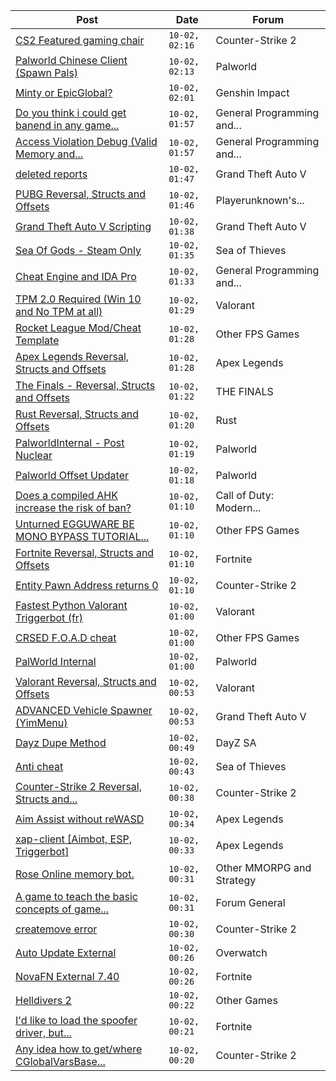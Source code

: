 |Post|Date|Forum|
|----|----|-----|
|[CS2 Featured gaming chair](https://www.unknowncheats.me/forum/counter-strike-2-a/622979-cs2-featured-gaming-chair.html)|`10-02, 02:16`|Counter-Strike 2|
|[Palworld Chinese Client (Spawn Pals)](https://www.unknowncheats.me/forum/palworld/622520-palworld-chinese-client-spawn-pals.html)|`10-02, 02:13`|Palworld|
|[Minty or EpicGlobal?](https://www.unknowncheats.me/forum/genshin-impact/622978-minty-epicglobal.html)|`10-02, 02:01`|Genshin Impact|
|[Do you think i could get banend in any game...](https://www.unknowncheats.me/forum/general-programming-and-reversing/622361-banend-game.html)|`10-02, 01:57`|General Programming and...|
|[Access Violation Debug (Valid Memory and...](https://www.unknowncheats.me/forum/general-programming-and-reversing/622977-access-violation-debug-valid-memory-valid-protection.html)|`10-02, 01:57`|General Programming and...|
|[deleted reports](https://www.unknowncheats.me/forum/grand-theft-auto-v/622862-deleted-reports.html)|`10-02, 01:47`|Grand Theft Auto V|
|[PUBG Reversal, Structs and Offsets](https://www.unknowncheats.me/forum/playerunknown-s-battlegrounds/214976-pubg-reversal-structs-offsets.html)|`10-02, 01:46`|Playerunknown's...|
|[Grand Theft Auto V Scripting](https://www.unknowncheats.me/forum/grand-theft-auto-v/144819-grand-theft-auto-scripting.html)|`10-02, 01:38`|Grand Theft Auto V|
|[Sea Of Gods - Steam Only](https://www.unknowncheats.me/forum/sea-of-thieves/614719-sea-gods-steam.html)|`10-02, 01:35`|Sea of Thieves|
|[Cheat Engine and IDA Pro](https://www.unknowncheats.me/forum/general-programming-and-reversing/622971-cheat-engine-ida-pro.html)|`10-02, 01:33`|General Programming and...|
|[TPM 2.0 Required (Win 10 and No TPM at all)](https://www.unknowncheats.me/forum/valorant/622561-tpm-2-0-required-win-10-tpm.html)|`10-02, 01:29`|Valorant|
|[Rocket League Mod/Cheat Template](https://www.unknowncheats.me/forum/other-fps-games/580873-rocket-league-mod-cheat-template.html)|`10-02, 01:28`|Other FPS Games|
|[Apex Legends Reversal, Structs and Offsets](https://www.unknowncheats.me/forum/apex-legends/319804-apex-legends-reversal-structs-offsets.html)|`10-02, 01:28`|Apex Legends|
|[The Finals - Reversal, Structs and Offsets](https://www.unknowncheats.me/forum/the-finals/516372-finals-reversal-structs-offsets.html)|`10-02, 01:22`|THE FINALS|
|[Rust Reversal, Structs and Offsets](https://www.unknowncheats.me/forum/rust/164256-rust-reversal-structs-offsets.html)|`10-02, 01:20`|Rust|
|[PalworldInternal - Post Nuclear](https://www.unknowncheats.me/forum/palworld/621709-palworldinternal-post-nuclear.html)|`10-02, 01:19`|Palworld|
|[Palworld Offset Updater](https://www.unknowncheats.me/forum/palworld/622948-palworld-offset-updater.html)|`10-02, 01:18`|Palworld|
|[Does a compiled AHK increase the risk of ban?](https://www.unknowncheats.me/forum/call-of-duty-modern-warfare-iii/622776-compiled-ahk-increase-risk-ban.html)|`10-02, 01:10`|Call of Duty: Modern...|
|[Unturned EGGUWARE BE MONO BYPASS TUTORIAL...](https://www.unknowncheats.me/forum/other-fps-games/622713-unturned-egguware-mono-bypass-tutorial-ubuntu.html)|`10-02, 01:10`|Other FPS Games|
|[Fortnite Reversal, Structs and Offsets](https://www.unknowncheats.me/forum/fortnite/235061-fortnite-reversal-structs-offsets.html)|`10-02, 01:10`|Fortnite|
|[Entity Pawn Address returns 0](https://www.unknowncheats.me/forum/counter-strike-2-a/622833-entity-pawn-address-returns-0-a.html)|`10-02, 01:10`|Counter-Strike 2|
|[Fastest Python Valorant Triggerbot (fr)](https://www.unknowncheats.me/forum/valorant/612762-fastest-python-valorant-triggerbot-fr.html)|`10-02, 01:00`|Valorant|
|[CRSED F.O.A.D cheat](https://www.unknowncheats.me/forum/other-fps-games/619494-crsed-cheat.html)|`10-02, 01:00`|Other FPS Games|
|[PalWorld Internal](https://www.unknowncheats.me/forum/palworld/620394-palworld-internal.html)|`10-02, 01:00`|Palworld|
|[Valorant Reversal, Structs and Offsets](https://www.unknowncheats.me/forum/valorant/385792-valorant-reversal-structs-offsets.html)|`10-02, 00:53`|Valorant|
|[ADVANCED Vehicle Spawner (YimMenu)](https://www.unknowncheats.me/forum/grand-theft-auto-v/622944-advanced-vehicle-spawner-yimmenu.html)|`10-02, 00:53`|Grand Theft Auto V|
|[Dayz Dupe Method](https://www.unknowncheats.me/forum/dayz-sa/621798-dayz-dupe-method.html)|`10-02, 00:49`|DayZ SA|
|[Anti cheat](https://www.unknowncheats.me/forum/sea-of-thieves/622960-anti-cheat.html)|`10-02, 00:43`|Sea of Thieves|
|[Counter-Strike 2 Reversal, Structs and...](https://www.unknowncheats.me/forum/counter-strike-2-a/576077-counter-strike-2-reversal-structs-offsets.html)|`10-02, 00:38`|Counter-Strike 2|
|[Aim Assist without reWASD](https://www.unknowncheats.me/forum/apex-legends/621322-aim-assist-rewasd.html)|`10-02, 00:34`|Apex Legends|
|[xap-client \[Aimbot, ESP, Triggerbot\]](https://www.unknowncheats.me/forum/apex-legends/606842-xap-client-aimbot-esp-triggerbot.html)|`10-02, 00:33`|Apex Legends|
|[Rose Online memory bot.](https://www.unknowncheats.me/forum/other-mmorpg-and-strategy/595390-rose-online-memory-bot.html)|`10-02, 00:31`|Other MMORPG and Strategy|
|[A game to teach the basic concepts of game...](https://www.unknowncheats.me/forum/forum-general/622251-game-teach-basic-concepts-game-hacking.html)|`10-02, 00:31`|Forum General|
|[createmove error](https://www.unknowncheats.me/forum/counter-strike-2-a/622860-createmove-error.html)|`10-02, 00:30`|Counter-Strike 2|
|[Auto Update External](https://www.unknowncheats.me/forum/overwatch/614771-auto-update-external.html)|`10-02, 00:26`|Overwatch|
|[NovaFN External 7.40](https://www.unknowncheats.me/forum/fortnite/611872-novafn-external-7-40-a.html)|`10-02, 00:26`|Fortnite|
|[Helldivers 2](https://www.unknowncheats.me/forum/other-games/622815-helldivers-2-a.html)|`10-02, 00:22`|Other Games|
|[I'd like to load the spoofer driver, but...](https://www.unknowncheats.me/forum/fortnite/622514-id-load-spoofer-driver-kdmapper-bsod-alterna.html)|`10-02, 00:21`|Fortnite|
|[Any idea how to get/where CGlobalVarsBase...](https://www.unknowncheats.me/forum/counter-strike-2-a/622841-idea-cglobalvarsbase-comes.html)|`10-02, 00:20`|Counter-Strike 2|
